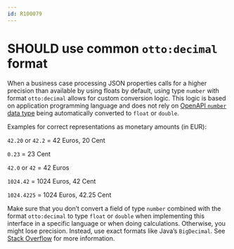 ```yaml
---
id: R100079
---
```


# SHOULD use common `otto:decimal` format

When a business case processing JSON properties calls for a higher precision than available by using floats by default, using type `number` with format `otto:decimal` allows for custom conversion logic.
This logic is based on application programming language and does not rely on [OpenAPI `number` data type][openapi-data-types] being automatically converted to `float` or `double`.

Examples for correct representations as monetary amounts (in EUR):

`42.20` or `42.2` = 42 Euros, 20 Cent

`0.23` = 23 Cent

`42.0` or `42` = 42 Euros

`1024.42` = 1024 Euros, 42 Cent

`1024.4225` = 1024 Euros, 42.25 Cent

Make sure that you don’t convert a field of type `number` combined with the format `otto:decimal` to type `float` or `double` when implementing this interface in a specific language or when doing calculations.
Otherwise, you might lose precision.
Instead, use exact formats like Java’s `BigDecimal`.
See [Stack Overflow][stack-overflow] for more information.

[openapi-data-types]: https://spec.openapis.org/oas/v3.1.0.html#data-types
[stack-overflow]: https://stackoverflow.com/questions/3730019/why-not-use-double-or-float-to-represent-currency/3730040#3730040
